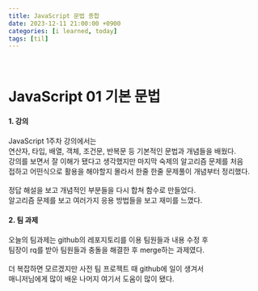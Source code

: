 ```yaml
---
title: JavaScript 문법 종합
date: 2023-12-11 21:00:00 +0900
categories: [i learned, today]
tags: [til]
---
```


<br>

# JavaScript 01 기본 문법

#### 1. 강의
JavaScript 1주차 강의에서는   
연산자, 타입, 배열, 객체, 조건문, 반복문 등 기본적인 문법과 개념들을 배웠다.   
강의를 보면서 잘 이해가 됐다고 생각했지만 마지막 숙제의 알고리즘 문제를 처음   
접하고 어떤식으로 활용을 해야할지 몰라서 한줄 한줄 문제풀이 개념부터 정리했다.   
<br>
정답 해설을 보고 개념적인 부분들을 다시 합쳐 함수로 만들었다.   
알고리즘 문제를 보고 여러가지 응용 방법들을 보고 재미를 느꼈다.   

#### 2. 팀 과제
오늘의 팀과제는 github의 레포지토리를 이용 팀원들과 내용 수정 후   
팀장이 rq를 받아 팀원들과 충돌을 해결한 후 merge하는 과제였다.   
<br>
더 복잡하면 모르겠지만 사전 팀 프로젝트 때 github에 일이 생겨서   
매니저님에게 많이 배운 나머지 여기서 도움이 많이 됐다.   
